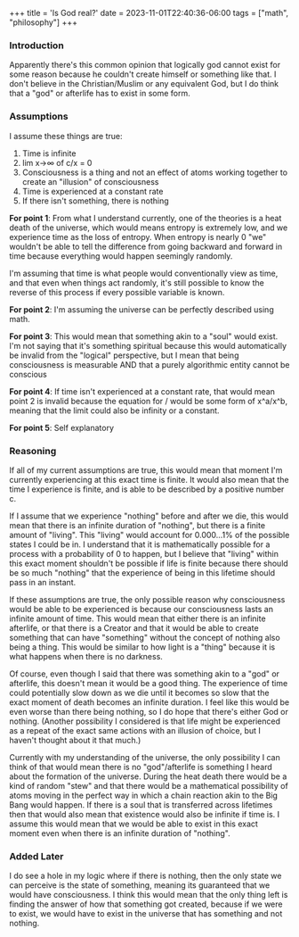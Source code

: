 +++
title = 'Is God real?'
date = 2023-11-01T22:40:36-06:00
tags = ["math", "philosophy"]
+++

### Introduction
Apparently there's this common opinion that logically god cannot exist for some reason because he couldn't create himself or something like that. I don't believe in the Christian/Muslim or any equivalent God, but I do think that a "god" or afterlife has to exist in some form. 

### Assumptions
I assume these things are true:
1. Time is infinite
2. lim x->∞ of c/x = 0
3. Consciousness is a thing and not an effect of atoms working together to create an "illusion" of consciousness
4. Time is experienced at a constant rate
5. If there isn't something, there is nothing

**For point 1**: From what I understand currently, one of the theories is a heat death of the universe, which would means entropy is extremely low, and we experience time as the loss of entropy. When entropy is nearly 0 "we" wouldn't be able to tell the difference from going backward and forward in time because everything would happen seemingly randomly.

I'm assuming that time is what people would conventionally view as time, and that even when things act randomly, it's still possible to know the reverse of this process if every possible variable is known. 

**For point 2**: I'm assuming the universe can be perfectly described using math.

**For point 3**: This would mean that something akin to a "soul" would exist. I'm not saying that it's something spiritual because this would automatically be invalid from the "logical" perspective, but I mean that being consciousness is measurable AND that a purely algorithmic entity cannot be conscious

**For point 4**: If time isn't experienced at a constant rate, that would mean point 2 is invalid because the equation for <percieved time>/<all possible time> would be some form of x^a/x^b, meaning that the limit could also be infinity or a constant. 

**For point 5**: Self explanatory

### Reasoning
If all of my current assumptions are true, this would mean that moment I'm currently experiencing at this exact time is finite. It would also mean that the time I experience is finite, and is able to be described by a positive number c. 

If I assume that we experience "nothing" before and after we die, this would mean that there is an infinite duration of "nothing", but there is a finite amount of "living". This "living" would account for 0.000...1% of the possible states I could be in. I understand that it is mathematically possible for a process with a probability of 0 to happen, but I believe that "living" within this exact moment shouldn't be possible if life is finite because there should be so much "nothing" that the experience of being in this lifetime should pass in an instant.

If these assumptions are true, the only possible reason why consciousness would be able to be experienced is because our consciousness lasts an infinite amount of time. This would mean that either there is an infinite afterlife, or that there is a Creator and that it would be able to create something that can have "something" without the concept of nothing also being a thing. This would be similar to how light is a "thing" because it is what happens when there is no darkness.

Of course, even though I said that there was something akin to a "god" or afterlife, this doesn't mean it would be a good thing. The experience of time could potentially slow down as we die until it becomes so slow that the exact moment of death becomes an infinite duration. I feel like this would be even worse than there being nothing, so I do hope that there's either God or nothing. (Another possibility I considered is that life might be experienced as a repeat of the exact same actions with an illusion of choice, but I haven't thought about it that much.)

Currently with my understanding of the universe, the only possibility I can think of that would mean there is no "god"/afterlife is something I heard about the formation of the universe. During the heat death there would be a kind of random "stew" and that there would be a mathematical possibility of atoms moving in the perfect way in which a chain reaction akin to the Big Bang would happen. If there is a soul that is transferred across lifetimes then that would also mean that existence would also be infinite if time is. I assume this would mean that we would be able to exist in this exact moment even when there is an infinite duration of "nothing".

### Added Later
I do see a hole in my logic where if there is nothing, then the only state we can perceive is the state of something, meaning its guaranteed that we would have consciousness. I think this would mean that the only thing left is finding the answer of how that something got created, because if we were to exist, we would have to exist in the universe that has something and not nothing. 

